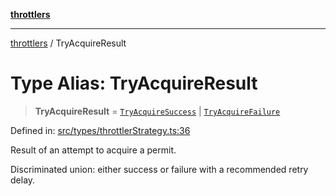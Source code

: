 [**throttlers**](../README.md)

***

[throttlers](../globals.md) / TryAcquireResult

# Type Alias: TryAcquireResult

> **TryAcquireResult** = [`TryAcquireSuccess`](../interfaces/TryAcquireSuccess.md) \| [`TryAcquireFailure`](../interfaces/TryAcquireFailure.md)

Defined in: [src/types/throttlerStrategy.ts:36](https://github.com/havelessbemore/throttlers/blob/71b6926c68e5c43e70c3be251f905b2bb4d30de8/src/types/throttlerStrategy.ts#L36)

Result of an attempt to acquire a permit.

Discriminated union: either success or failure with a recommended retry delay.
